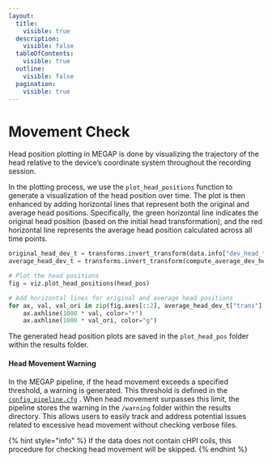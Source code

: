 ```yaml
---
layout:
  title:
    visible: true
  description:
    visible: false
  tableOfContents:
    visible: true
  outline:
    visible: false
  pagination:
    visible: true
---
```


# Movement Check

Head position plotting in MEGAP is done by visualizing the trajectory of the head relative to the device’s coordinate system throughout the recording session.&#x20;

In the plotting process, we use the `plot_head_positions` function to generate a visualization of the head position over time. The plot is then enhanced by adding horizontal lines that represent both the original and average head positions. Specifically, the green horizontal line indicates the original head position (based on the initial head transformation), and the red horizontal line represents the average head position calculated across all time points.

```python
original_head_dev_t = transforms.invert_transform(data.info["dev_head_t"])
average_head_dev_t = transforms.invert_transform(compute_average_dev_head_t(data, head_pos))

# Plot the head positions
fig = viz.plot_head_positions(head_pos)

# Add horizontal lines for original and average head positions
for ax, val, val_ori in zip(fig.axes[::2], average_head_dev_t["trans"][:3, 3], original_head_dev_t["trans"][:3, 3]):
    ax.axhline(1000 * val, color="r")
    ax.axhline(1000 * val_ori, color="g")
```

The generated head position plots are saved in the `plot_head_pos` folder within the results folder.

#### Head Movement Warning

In the MEGAP pipeline, if the head movement exceeds a specified threshold, a warning is generated. This threshold is defined in the [`config_pipeline.cfg`](../../basic-information/quickstart.md#id-7.-warning-for-data-quality-monitoring) . When head movement surpasses this limit, the pipeline stores the warning in the `/warning` folder within the results directory. This allows users to easily track and address potential issues related to excessive head movement without checking verbose files.

{% hint style="info" %}
If the data does not contain cHPI coils, this procedure for checking head movement will be skipped.
{% endhint %}
